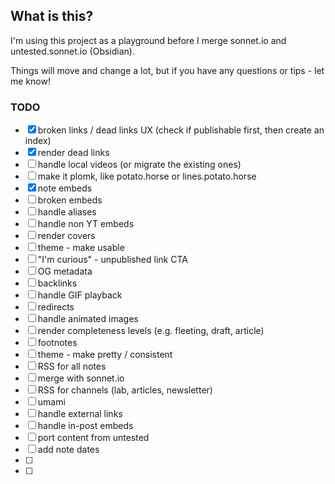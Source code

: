 ## What is this?

I'm using this project as a playground before I merge sonnet.io and untested.sonnet.io (Obsidian).

Things will move and change a lot, but if you have any questions or tips - let me know!

### TODO

- [x] broken links / dead links UX (check if publishable first, then create an index)
- [x] render dead links
- [ ] handle local videos (or migrate the existing ones)
- [ ] make it plomk, like potato.horse or lines.potato.horse
- [x] note embeds
- [ ] broken embeds
- [ ] handle aliases
- [ ] handle non YT embeds
- [ ] render covers
- [ ] theme - make usable
- [ ] "I'm curious" - unpublished link CTA
- [ ] OG metadata
- [ ] backlinks
- [ ] handle GIF playback
- [ ] redirects
- [ ] handle animated images
- [ ] render completeness levels (e.g. fleeting, draft, article)
- [ ] footnotes
- [ ] theme - make pretty / consistent
- [ ] RSS for all notes
- [ ] merge with sonnet.io
- [ ] RSS for channels (lab, articles, newsletter)
- [ ] umami
- [ ] handle external links
- [ ] handle in-post embeds
- [ ] port content from untested
- [ ] add note dates
- [ ]
- [ ]
